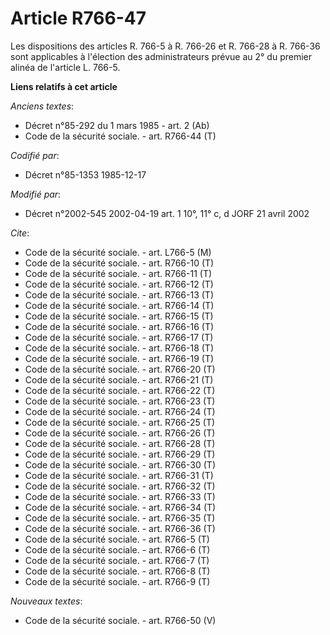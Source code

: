 # Article R766-47

Les dispositions des articles R. 766-5 à R. 766-26 et R. 766-28 à R. 766-36 sont applicables à l'élection des administrateurs
prévue au 2° du premier alinéa de l'article L. 766-5.

**Liens relatifs à cet article**

_Anciens textes_:

  - Décret n°85-292 du 1 mars 1985 - art. 2 (Ab)
  - Code de la sécurité sociale. - art. R766-44 (T)

_Codifié par_:

  - Décret n°85-1353 1985-12-17

_Modifié par_:

  - Décret n°2002-545 2002-04-19 art. 1 10°, 11° c, d JORF 21 avril 2002

_Cite_:

  - Code de la sécurité sociale. - art. L766-5 (M)
  - Code de la sécurité sociale. - art. R766-10 (T)
  - Code de la sécurité sociale. - art. R766-11 (T)
  - Code de la sécurité sociale. - art. R766-12 (T)
  - Code de la sécurité sociale. - art. R766-13 (T)
  - Code de la sécurité sociale. - art. R766-14 (T)
  - Code de la sécurité sociale. - art. R766-15 (T)
  - Code de la sécurité sociale. - art. R766-16 (T)
  - Code de la sécurité sociale. - art. R766-17 (T)
  - Code de la sécurité sociale. - art. R766-18 (T)
  - Code de la sécurité sociale. - art. R766-19 (T)
  - Code de la sécurité sociale. - art. R766-20 (T)
  - Code de la sécurité sociale. - art. R766-21 (T)
  - Code de la sécurité sociale. - art. R766-22 (T)
  - Code de la sécurité sociale. - art. R766-23 (T)
  - Code de la sécurité sociale. - art. R766-24 (T)
  - Code de la sécurité sociale. - art. R766-25 (T)
  - Code de la sécurité sociale. - art. R766-26 (T)
  - Code de la sécurité sociale. - art. R766-28 (T)
  - Code de la sécurité sociale. - art. R766-29 (T)
  - Code de la sécurité sociale. - art. R766-30 (T)
  - Code de la sécurité sociale. - art. R766-31 (T)
  - Code de la sécurité sociale. - art. R766-32 (T)
  - Code de la sécurité sociale. - art. R766-33 (T)
  - Code de la sécurité sociale. - art. R766-34 (T)
  - Code de la sécurité sociale. - art. R766-35 (T)
  - Code de la sécurité sociale. - art. R766-36 (T)
  - Code de la sécurité sociale. - art. R766-5 (T)
  - Code de la sécurité sociale. - art. R766-6 (T)
  - Code de la sécurité sociale. - art. R766-7 (T)
  - Code de la sécurité sociale. - art. R766-8 (T)
  - Code de la sécurité sociale. - art. R766-9 (T)

_Nouveaux textes_:

  - Code de la sécurité sociale. - art. R766-50 (V)
